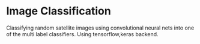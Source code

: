 # Image Classification
Classifying random satellite images using convolutional neural nets into one of the multi label classifiers. Using tensorflow,keras backend.
